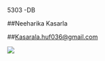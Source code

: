 5303 -DB

##Neeharika Kasarla


##Kasarala.huf036@gmail.com

<img src = "https://scontent-dfw5-2.xx.fbcdn.net/v/t1.0-9/51765994_2133865369970209_4422833231225683968_o.jpg?_nc_cat=103&_nc_oc=AQnS1TN3WvaJb5uHnBFCLrQ0KkN6LMFqYpJV3knRFTk3Atw3guRf-vjG62Nlm1_6Jc9GZKvOtUI25z5LzikQoKd1&_nc_ht=scontent-dfw5-2.xx&oh=16602634a76c9abf0706a0abfa331e85&oe=5E011DFF">
